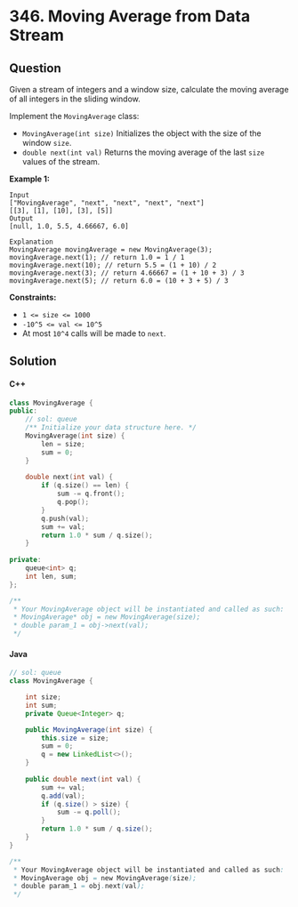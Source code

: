 # 346. Moving Average from Data Stream

## Question

Given a stream of integers and a window size, calculate the moving average of all integers in the sliding window.

Implement the `MovingAverage` class:

* `MovingAverage(int size)` Initializes the object with the size of the window `size`.
* `double next(int val)` Returns the moving average of the last `size` values of the stream.

**Example 1:**

```
Input
["MovingAverage", "next", "next", "next", "next"]
[[3], [1], [10], [3], [5]]
Output
[null, 1.0, 5.5, 4.66667, 6.0]

Explanation
MovingAverage movingAverage = new MovingAverage(3);
movingAverage.next(1); // return 1.0 = 1 / 1
movingAverage.next(10); // return 5.5 = (1 + 10) / 2
movingAverage.next(3); // return 4.66667 = (1 + 10 + 3) / 3
movingAverage.next(5); // return 6.0 = (10 + 3 + 5) / 3
```

**Constraints:**

* `1 <= size <= 1000`
* `-10^5 <= val <= 10^5`
* At most `10^4` calls will be made to `next`.

## Solution

#### C++

```cpp
class MovingAverage {
public:
    // sol: queue
    /** Initialize your data structure here. */
    MovingAverage(int size) {
        len = size;
        sum = 0;
    }
    
    double next(int val) {
        if (q.size() == len) {
            sum -= q.front();
            q.pop();
        }
        q.push(val);
        sum += val;
        return 1.0 * sum / q.size();
    }
    
private:
    queue<int> q;
    int len, sum;
};

/**
 * Your MovingAverage object will be instantiated and called as such:
 * MovingAverage* obj = new MovingAverage(size);
 * double param_1 = obj->next(val);
 */
```

#### Java

```java
// sol: queue
class MovingAverage {

    int size;
    int sum;
    private Queue<Integer> q;

    public MovingAverage(int size) {
        this.size = size;
        sum = 0;
        q = new LinkedList<>();
    }
    
    public double next(int val) {
        sum += val;
        q.add(val);
        if (q.size() > size) {
            sum -= q.poll();
        }
        return 1.0 * sum / q.size();
    }
}

/**
 * Your MovingAverage object will be instantiated and called as such:
 * MovingAverage obj = new MovingAverage(size);
 * double param_1 = obj.next(val);
 */
```
